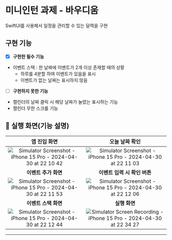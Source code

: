 # 미니인턴 과제 - 바우디움

SwiftUI를 사용해서 일정을 관리할 수 있는 달력을 구현

## **구현 기능**

- [x]  **구현한 필수 기능**
- 이벤트 스택 : 한 날짜에 이벤트가 2개 이상 존재할 때의 상황
    - 하루를 4분할 하여 이벤트가 있음을 표시
    - 이벤트가 없는 날짜는 표시하지 않음 
- [ ]  **구현하지 못한 기능**
- 캘린더의 날짜 클릭 시 해당 날짜가 눌렸는 표시하는 기능
- 캘린더 무한 스크롤 기능

## **📱 실행 화면(기능 설명)**
|앱 진입 화면|오늘 날짜 확인|
|:--------:|:--------:|
![Simulator Screenshot - iPhone 15 Pro - 2024-04-30 at 22 10 42](https://github.com/LeeSe0ngYe0n/fecit_calendar/assets/149786504/9ff91ba2-910f-487b-945e-65f91195079c)|![Simulator Screenshot - iPhone 15 Pro - 2024-04-30 at 22 11 03](https://github.com/LeeSe0ngYe0n/fecit_calendar/assets/149786504/804b6771-bbf0-4fa3-abe7-1f0fb7e3b854)|
| **이벤트 추가 화면**|**이벤트 입력 시 확인 버튼**|
![Simulator Screenshot - iPhone 15 Pro - 2024-04-30 at 22 11 53](https://github.com/LeeSe0ngYe0n/fecit_calendar/assets/149786504/508ecc93-7193-47b4-b997-eada754479c6)|![Simulator Screenshot - iPhone 15 Pro - 2024-04-30 at 22 12 06](https://github.com/LeeSe0ngYe0n/fecit_calendar/assets/149786504/767dc0b2-a807-41dd-9219-efd9435e1b1b)|
| **이벤트 스택 화면**|**실행 화면**|
|![Simulator Screenshot - iPhone 15 Pro - 2024-04-30 at 22 12 44](https://github.com/LeeSe0ngYe0n/fecit_calendar/assets/149786504/1282311c-7dc9-4d3c-b45b-ea6fd5d5d5f2)|![Simulator Screen Recording - iPhone 15 Pro - 2024-04-30 at 22 34 27](https://github.com/LeeSe0ngYe0n/fecit_calendar/assets/149786504/e6856e33-c636-46b5-b5e9-28e177e518d5)|

---
